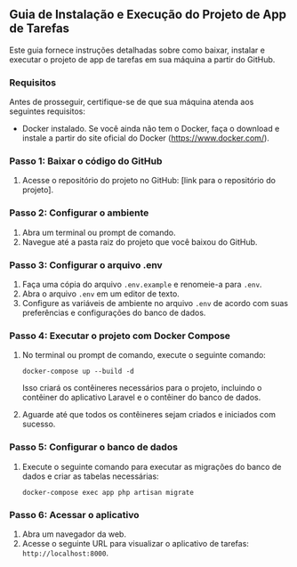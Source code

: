 ## Guia de Instalação e Execução do Projeto de App de Tarefas

Este guia fornece instruções detalhadas sobre como baixar, instalar e executar o projeto de app de tarefas em sua máquina a partir do GitHub.

### Requisitos

Antes de prosseguir, certifique-se de que sua máquina atenda aos seguintes requisitos:

- Docker instalado. Se você ainda não tem o Docker, faça o download e instale a partir do site oficial do Docker (https://www.docker.com/).

### Passo 1: Baixar o código do GitHub

1. Acesse o repositório do projeto no GitHub: [link para o repositório do projeto].


### Passo 2: Configurar o ambiente

1. Abra um terminal ou prompt de comando.
2. Navegue até a pasta raiz do projeto que você baixou do GitHub.

### Passo 3: Configurar o arquivo .env

1. Faça uma cópia do arquivo `.env.example` e renomeie-a para `.env`.
2. Abra o arquivo `.env` em um editor de texto.
3. Configure as variáveis de ambiente no arquivo `.env` de acordo com suas preferências e configurações do banco de dados.

### Passo 4: Executar o projeto com Docker Compose

1. No terminal ou prompt de comando, execute o seguinte comando:

   ```shell
   docker-compose up --build -d
   ```

   Isso criará os contêineres necessários para o projeto, incluindo o contêiner do aplicativo Laravel e o contêiner do banco de dados.
   
2. Aguarde até que todos os contêineres sejam criados e iniciados com sucesso.

### Passo 5: Configurar o banco de dados

1. Execute o seguinte comando para executar as migrações do banco de dados e criar as tabelas necessárias:

   ```shell
   docker-compose exec app php artisan migrate
   ```

### Passo 6: Acessar o aplicativo

1. Abra um navegador da web.
2. Acesse o seguinte URL para visualizar o aplicativo de tarefas: `http://localhost:8000`.

